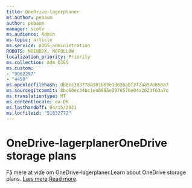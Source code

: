 ```yaml
---
title: OneDrive-lagerplaner
ms.author: pebaum
author: pebaum
manager: scotv
ms.audience: Admin
ms.topic: article
ms.service: o365-administration
ROBOTS: NOINDEX, NOFOLLOW
localization_priority: Priority
ms.collection: Adm_O365
ms.custom:
- "9002297"
- "4450"
ms.openlocfilehash: db0cc383778a301b89e1d62babf2f2aa97e858a7
ms.sourcegitcommit: 8bc60ec34bc1e40685e3976576e04a2623f63a7c
ms.translationtype: MT
ms.contentlocale: da-DK
ms.lasthandoff: 04/15/2021
ms.locfileid: "51832772"
---
```

# <a name="onedrive-storage-plans"></a><span data-ttu-id="cafc5-102">OneDrive-lagerplaner</span><span class="sxs-lookup"><span data-stu-id="cafc5-102">OneDrive storage plans</span></span>

<span data-ttu-id="cafc5-103">Få mere at vide om OneDrive-lagerplaner.</span><span class="sxs-lookup"><span data-stu-id="cafc5-103">Learn about OneDrive storage plans.</span></span> <span data-ttu-id="cafc5-104">[Læs mere](https://support.office.com/article/OneDrive-storage-plan-and-billing-questions-989fce19-ade6-4e2f-81fb-941eabefee28).</span><span class="sxs-lookup"><span data-stu-id="cafc5-104">[Read more](https://support.office.com/article/OneDrive-storage-plan-and-billing-questions-989fce19-ade6-4e2f-81fb-941eabefee28).</span></span>
